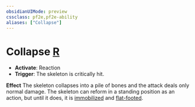 ```yaml
---
obsidianUIMode: preview
cssclass: pf2e,pf2e-ability
aliases: ["Collapse"]
---
```

# Collapse [R](chapter-9-playing-the-game.md#Actions "Reaction")

- **Activate**: Reaction
- **Trigger**: The skeleton is critically hit.

**Effect** The skeleton collapses into a pile of bones and the attack deals only normal damage. The skeleton can reform in a standing position as an action, but until it does, it is [immobilized](conditions.md#Immobilized) and [flat-footed](conditions.md#Flat-footed).